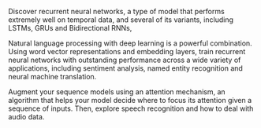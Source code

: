Discover recurrent neural networks, a type of model that performs extremely well on temporal data, and several of its variants, including LSTMs, GRUs and Bidirectional RNNs,

Natural language processing with deep learning is a powerful combination. Using word vector representations and embedding layers, train recurrent neural networks with outstanding performance across a wide variety of applications, including sentiment analysis, named entity recognition and neural machine translation.

Augment your sequence models using an attention mechanism, an algorithm that helps your model decide where to focus its attention given a sequence of inputs. Then, explore speech recognition and how to deal with audio data.
